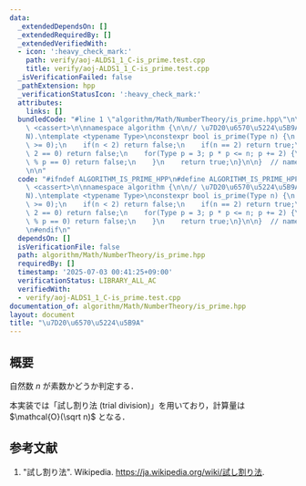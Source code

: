 ```yaml
---
data:
  _extendedDependsOn: []
  _extendedRequiredBy: []
  _extendedVerifiedWith:
  - icon: ':heavy_check_mark:'
    path: verify/aoj-ALDS1_1_C-is_prime.test.cpp
    title: verify/aoj-ALDS1_1_C-is_prime.test.cpp
  _isVerificationFailed: false
  _pathExtension: hpp
  _verificationStatusIcon: ':heavy_check_mark:'
  attributes:
    links: []
  bundledCode: "#line 1 \"algorithm/Math/NumberTheory/is_prime.hpp\"\n\n\n\n#include\
    \ <cassert>\n\nnamespace algorithm {\n\n// \u7D20\u6570\u5224\u5B9A\uFF0EO(\u221A\
    N).\ntemplate <typename Type>\nconstexpr bool is_prime(Type n) {\n    assert(n\
    \ >= 0);\n    if(n < 2) return false;\n    if(n == 2) return true;\n    if(n %\
    \ 2 == 0) return false;\n    for(Type p = 3; p * p <= n; p += 2) {\n        if(n\
    \ % p == 0) return false;\n    }\n    return true;\n}\n\n}  // namespace algorithm\n\
    \n\n"
  code: "#ifndef ALGORITHM_IS_PRIME_HPP\n#define ALGORITHM_IS_PRIME_HPP 1\n\n#include\
    \ <cassert>\n\nnamespace algorithm {\n\n// \u7D20\u6570\u5224\u5B9A\uFF0EO(\u221A\
    N).\ntemplate <typename Type>\nconstexpr bool is_prime(Type n) {\n    assert(n\
    \ >= 0);\n    if(n < 2) return false;\n    if(n == 2) return true;\n    if(n %\
    \ 2 == 0) return false;\n    for(Type p = 3; p * p <= n; p += 2) {\n        if(n\
    \ % p == 0) return false;\n    }\n    return true;\n}\n\n}  // namespace algorithm\n\
    \n#endif\n"
  dependsOn: []
  isVerificationFile: false
  path: algorithm/Math/NumberTheory/is_prime.hpp
  requiredBy: []
  timestamp: '2025-07-03 00:41:25+09:00'
  verificationStatus: LIBRARY_ALL_AC
  verifiedWith:
  - verify/aoj-ALDS1_1_C-is_prime.test.cpp
documentation_of: algorithm/Math/NumberTheory/is_prime.hpp
layout: document
title: "\u7D20\u6570\u5224\u5B9A"
---
```



## 概要

自然数 $n$ が素数かどうか判定する．

本実装では「試し割り法 (trial division)」を用いており，計算量は $\mathcal{O}(\sqrt n)$ となる．


## 参考文献

1. "試し割り法". Wikipedia. <https://ja.wikipedia.org/wiki/試し割り法>.
